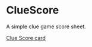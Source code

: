 # ClueScore

A simple clue game score sheet. 

[Clue Score card](https://vsivadasan.github.io/ClueScorecard/)